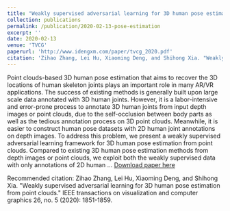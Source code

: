 ```yaml
---
title: "Weakly supervised adversarial learning for 3D human pose estimation from point clouds"
collection: publications
permalink: /publication/2020-02-13-pose-estimation
excerpt: ''
date: 2020-02-13
venue: 'TVCG'
paperurl: 'http://www.idengxm.com/paper/tvcg_2020.pdf'
citation: 'Zihao Zhang, Lei Hu, Xiaoming Deng, and Shihong Xia. "Weakly supervised adversarial learning for 3D human pose estimation from point clouds." IEEE transactions on visualization and computer graphics 26, no. 5 (2020): 1851-1859.'
---
```

Point clouds-based 3D human pose estimation that aims to recover the 3D locations of human skeleton joints plays an important role in many AR/VR applications. The success of existing methods is generally built upon large scale data annotated with 3D human joints. However, it is a labor-intensive and error-prone process to annotate 3D human joints from input depth images or point clouds, due to the self-occlusion between body parts as well as the tedious annotation process on 3D point clouds. Meanwhile, it is easier to construct human pose datasets with 2D human joint annotations on depth images. To address this problem, we present a weakly supervised adversarial learning framework for 3D human pose estimation from point clouds. Compared to existing 3D human pose estimation methods from depth images or point clouds, we exploit both the weakly supervised data with only annotations of 2D human …
[Download paper here](http://www.idengxm.com/paper/tvcg_2020.pdf)

Recommended citation: Zihao Zhang, Lei Hu, Xiaoming Deng, and Shihong Xia. "Weakly supervised adversarial learning for 3D human pose estimation from point clouds." IEEE transactions on visualization and computer graphics 26, no. 5 (2020): 1851-1859.
